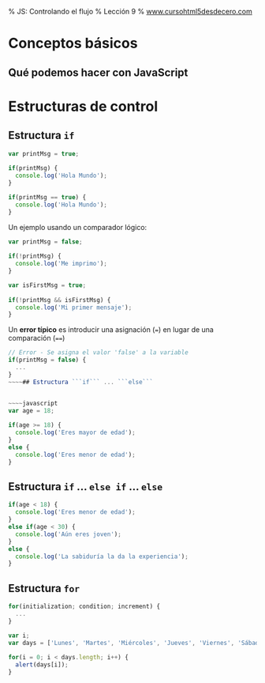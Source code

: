 % JS: Controlando el flujo
% Lección 9
% www.cursohtml5desdecero.com

# Conceptos básicos

## Qué podemos hacer con JavaScript

# Estructuras de control

## Estructura ```if```

~~~~javascript
var printMsg = true;
 
if(printMsg) {
  console.log('Hola Mundo');
}

if(printMsg == true) {
  console.log('Hola Mundo');
}
~~~~

Un ejemplo usando un comparador lógico:

~~~~javascript
var printMsg = false;
 
if(!printMsg) {
  console.log('Me imprimo');
}

var isFirstMsg = true;
 
if(!printMsg && isFirstMsg) {
  console.log('Mi primer mensaje');
}
~~~~

Un **error típico** es introducir una asignación (```=```) en lugar de una comparación (```==```)
~~~~javascript
// Error - Se asigna el valor 'false' a la variable
if(printMsg = false) {
  ...
}
~~~~## Estructura ```if``` ... ```else```


~~~~javascript
var age = 18;
 
if(age >= 18) {
  console.log('Eres mayor de edad');
}
else {
  console.log('Eres menor de edad');
}
~~~~

## Estructura ```if``` ... ```else if``` ... ```else```

~~~~javascript
if(age < 18) {
  console.log('Eres menor de edad');
}
else if(age < 30) {
  console.log('Aún eres joven');
}
else {
  console.log('La sabiduría la da la experiencia');
}
~~~~

## Estructura ```for```

~~~~javascript
for(initialization; condition; increment) {
  ...
}
~~~~

~~~~javascript
var i;
var days = ['Lunes', 'Martes', 'Miércoles', 'Jueves', 'Viernes', 'Sábado', 'Domingo'];
 
for(i = 0; i < days.length; i++) {
  alert(days[i]);
}
~~~~